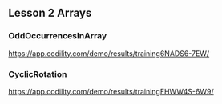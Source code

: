 ## Lesson 2 Arrays
### OddOccurrencesInArray 
https://app.codility.com/demo/results/training6NADS6-7EW/

### CyclicRotation 
https://app.codility.com/demo/results/trainingFHWW4S-6W9/

